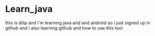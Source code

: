 # Learn_java
this is dilip and i'm learning java and and android so i just signed up in github and i also learning github and how to use this tool
